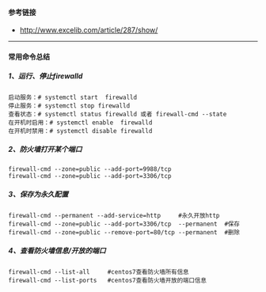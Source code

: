 #### 参考链接

- http://www.excelib.com/article/287/show/

---------------------------------

#### 常用命令总结

##### 1、运行、停止firewalld

```
启动服务：# systemctl start  firewalld
停止服务：# systemctl stop firewalld
查看状态：# systemctl status firewalld 或者 firewall-cmd --state
在开机时启用：# systemctl enable  firewalld
在开机时禁用：# systemctl disable firewalld
```

##### 2、防火墙打开某个端口

```
firewall-cmd --zone=public --add-port=9988/tcp
firewall-cmd --zone=public --add-port=3306/tcp
```

##### 3、保存为永久配置

```
firewall-cmd --permanent --add-service=http     #永久开放http
firewall-cmd --zone=public --add-port=3306/tcp  --permanent  #保存 
firewall-cmd --zone=public --remove-port=80/tcp --permanent  #删除
```

##### 4、查看防火墙信息/开放的端口

```
firewall-cmd --list-all     #centos7查看防火墙所有信息 
firewall-cmd --list-ports   #centos7查看防火墙开放的端口信息 
```

